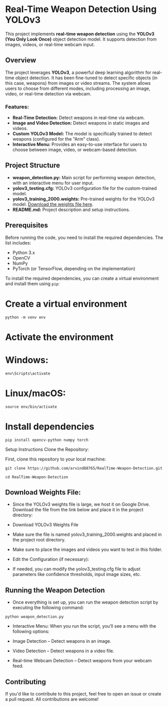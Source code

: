 # Real-Time Weapon Detection Using YOLOv3

This project implements **real-time weapon detection** using the **YOLOv3 (You Only Look Once)** object detection model. It supports detection from images, videos, or real-time webcam input.

## Overview

The project leverages **YOLOv3**, a powerful deep learning algorithm for real-time object detection. It has been fine-tuned to detect specific objects (in this case, weapons) from images or video streams. The system allows users to choose from different modes, including processing an image, video, or real-time detection via webcam.

### Features:
- **Real-Time Detection:** Detect weapons in real-time via webcam.
- **Image and Video Detection:** Detect weapons in static images and videos.
- **Custom YOLOv3 Model:** The model is specifically trained to detect weapons (configured for the "Arm" class).
- **Interactive Menu:** Provides an easy-to-use interface for users to choose between image, video, or webcam-based detection.

## Project Structure

- **weapon_detection.py:** Main script for performing weapon detection, with an interactive menu for user input.
- **yolov3_testing.cfg:** YOLOv3 configuration file for the custom-trained model.
- **yolov3_training_2000.weights:** Pre-trained weights for the YOLOv3 model. [Download the weights file here](https://drive.google.com/file/d/1N5DqF6SJ_dXlT_-w0tb-_LFFS5uoH7nF/view?usp=sharing).
- **README.md:** Project description and setup instructions.

## Prerequisites

Before running the code, you need to install the required dependencies. The list includes:

- Python 3.x
- OpenCV
- NumPy
- PyTorch (or TensorFlow, depending on the implementation)

To install the required dependencies, you can create a virtual environment and install them using `pip`:


# Create a virtual environment
```
python -m venv env
```

# Activate the environment
# Windows:
```
env\Scripts\activate
```
# Linux/macOS:
```
source env/bin/activate
```

# Install dependencies
```
pip install opencv-python numpy torch
```



Setup Instructions
Clone the Repository:

First, clone this repository to your local machine:
```
git clone https://github.com/arvind88765/RealTime-Weapon-Detection.git
```
```
cd RealTime-Weapon-Detection
```

## Download Weights File:

- Since the YOLOv3 weights file is large, we host it on Google Drive. Download the file from the link below and place it in the project directory:

- Download YOLOv3 Weights File

- Make sure the file is named yolov3_training_2000.weights and placed in the project root directory.

- Make sure to place the images and videos you want to test in this folder.

- Edit the Configuration (if necessary):

- If needed, you can modify the yolov3_testing.cfg file to adjust parameters like confidence thresholds, input image sizes, etc.

## Running the Weapon Detection

- Once everything is set up, you can run the weapon detection script by executing the following command:
```
python weapon_detection.py
```

- Interactive Menu:
When you run the script, you’ll see a menu with the following options:

- Image Detection – Detect weapons in an image.
- Video Detection – Detect weapons in a video file.
- Real-time Webcam Detection – Detect weapons from your webcam feed.

## Contributing
If you'd like to contribute to this project, feel free to open an issue or create a pull request. All contributions are welcome!

